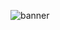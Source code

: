 ![banner](https://user-images.githubusercontent.com/60018214/115986660-2327f300-a566-11eb-8c90-23db2eeaa3a6.png)

